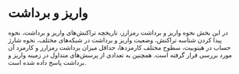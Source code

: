 # واریز و برداشت
در این بخش نحوه واریز و برداشت رمزارز، تاریخچه تراکنش‌های واریز و برداشت، نحوه پیدا کردن شناسه تراکنش، وضعیت واریز و برداشت در شبکه‌های مختلف، نحوه شارژ حساب در هیتوبیت، سطوح مختلف کارمزدها، حداقل میزان برداشت رمزارز و کارمزد آن مورد بررسی قرار گرفته است. همچنین به تعدادی از پرسش‌های متداول در زمینه واریز و برداشت پاسخ داده شده است.